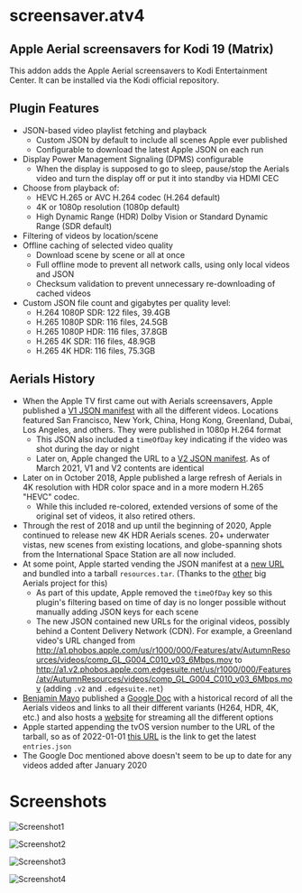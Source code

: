# screensaver.atv4

## Apple Aerial screensavers for Kodi 19 (Matrix)

This addon adds the Apple Aerial screensavers to Kodi Entertainment Center. It can be installed via the Kodi official repository.

## Plugin Features

- JSON-based video playlist fetching and playback
  - Custom JSON by default to include all scenes Apple ever published
  - Configurable to download the latest Apple JSON on each run
- Display Power Management Signaling (DPMS) configurable
  - When the display is supposed to go to sleep, pause/stop the Aerials video and turn the display off or put it into standby via HDMI CEC
- Choose from playback of:
  - HEVC H.265 or AVC H.264 codec (H.264 default)
  - 4K or 1080p resolution (1080p default)
  - High Dynamic Range (HDR) Dolby Vision or Standard Dynamic Range (SDR default)
- Filtering of videos by location/scene
- Offline caching of selected video quality
  - Download scene by scene or all at once
  - Full offline mode to prevent all network calls, using only local videos and JSON
  - Checksum validation to prevent unnecessary re-downloading of cached videos
- Custom JSON file count and gigabytes per quality level:
  - H.264 1080P SDR: 122 files, 39.4GB
  - H.265 1080P SDR: 116 files, 24.5GB
  - H.265 1080P HDR: 116 files, 37.8GB
  - H.265 4K SDR: 116 files, 48.9GB
  - H.265 4K HDR: 116 files, 75.3GB

## Aerials History
- When the Apple TV first came out with Aerials screensavers, Apple published a [V1 JSON manifest](http://a1.phobos.apple.com/us/r1000/000/Features/atv/AutumnResources/videos/entries.json) with all the different videos. Locations featured San Francisco, New York, China, Hong Kong, Greenland, Dubai, Los Angeles, and others. They were published in 1080p H.264 format
  - This JSON also included a `timeOfDay` key indicating if the video was shot during the day or night 
  - Later on, Apple changed the URL to a [V2 JSON manifest](http://a1.v2.phobos.apple.com.edgesuite.net/us/r1000/000/Features/atv/AutumnResources/videos/entries.json). As of March 2021, V1 and V2 contents are identical
- Later on in October 2018, Apple published a large refresh of Aerials in 4K resolution with HDR color space and in a more modern H.265 "HEVC" codec. 
  - While this included re-colored, extended versions of some of the original set of videos, it also retired others.
- Through the rest of 2018 and up until the beginning of 2020, Apple continued to release new 4K HDR Aerials scenes. 20+ underwater vistas, new scenes from existing locations, and globe-spanning shots from the International Space Station are all now included.
- At some point, Apple started vending the JSON manifest at a [new URL](https://sylvan.apple.com/Aerials/resources.tar) and bundled into a tarball `resources.tar`. (Thanks to the [other](https://github.com/JohnCoates/Aerial/issues/463#issuecomment-423128752) big Aerials project for this)
  - As part of this update, Apple removed the `timeOfDay` key so this plugin's filtering based on time of day is no longer possible without manually adding JSON keys for each scene
  - The new JSON contained new URLs for the original videos, possibly behind a Content Delivery Network (CDN). For example, a Greenland video's URL changed from http://a1.phobos.apple.com/us/r1000/000/Features/atv/AutumnResources/videos/comp_GL_G004_C010_v03_6Mbps.mov to http://a1.v2.phobos.apple.com.edgesuite.net/us/r1000/000/Features/atv/AutumnResources/videos/comp_GL_G004_C010_v03_6Mbps.mov (adding `.v2` and `.edgesuite.net`)
- [Benjamin Mayo](https://github.com/benjaminmayo) published a [Google Doc](https://docs.google.com/spreadsheets/d/1bboTohF06r-fafrImTExAPqM9m6h2m2lgJyAkQuYVJI/edit?usp=sharing) with a historical record of all the Aerials videos and links to all their different variants (H264, HDR, 4K, etc.) and also hosts a [website](https://bzamayo.com/watch-all-the-apple-tv-aerial-video-screensavers) for streaming all the different options
- Apple started appending the tvOS version number to the URL of the tarball, so as of 2022-01-01 [this URL](https://sylvan.apple.com/Aerials/resources-15.tar) is  the link to get the latest `entries.json` 
 - The Google Doc mentioned above doesn't seem to be up to date for any videos added after January 2020

# Screenshots

![Screenshot1](https://raw.githubusercontent.com/enen92/screensaver.atv4/master/resources/screenshots/screenshot-01.jpg)

![Screenshot2](https://raw.githubusercontent.com/enen92/screensaver.atv4/master/resources/screenshots/screenshot-02.jpg)

![Screenshot3](https://raw.githubusercontent.com/enen92/screensaver.atv4/master/resources/screenshots/screenshot-03.jpg)

![Screenshot4](https://raw.githubusercontent.com/enen92/screensaver.atv4/master/resources/screenshots/screenshot-04.jpg)

